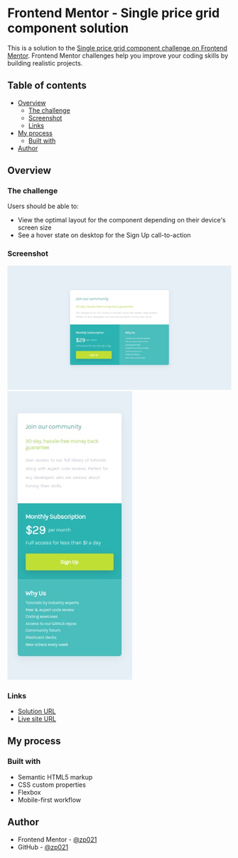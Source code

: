 # Frontend Mentor - Single price grid component solution

This is a solution to the [Single price grid component challenge on Frontend Mentor](https://www.frontendmentor.io/challenges/single-price-grid-component-5ce41129d0ff452fec5abbbc). Frontend Mentor challenges help you improve your coding skills by building realistic projects.

## Table of contents

- [Overview](#overview)
  - [The challenge](#the-challenge)
  - [Screenshot](#screenshot)
  - [Links](#links)
- [My process](#my-process)
  - [Built with](#built-with)
- [Author](#author)

## Overview

### The challenge

Users should be able to:

- View the optimal layout for the component depending on their device's screen size
- See a hover state on desktop for the Sign Up call-to-action

### Screenshot

![](./desktop.jpg)
![](./mobile.jpg)

### Links

- [Solution URL](https://your-solution-url.com)
- [Live site URL](https://zp021-frontend-mentor-single-price.netlify.app/)

## My process

### Built with

- Semantic HTML5 markup
- CSS custom properties
- Flexbox
- Mobile-first workflow

## Author

- Frontend Mentor - [@zp021](https://www.frontendmentor.io/profile/zp021)
- GitHub - [@zp021](https://github.com/zp021)
